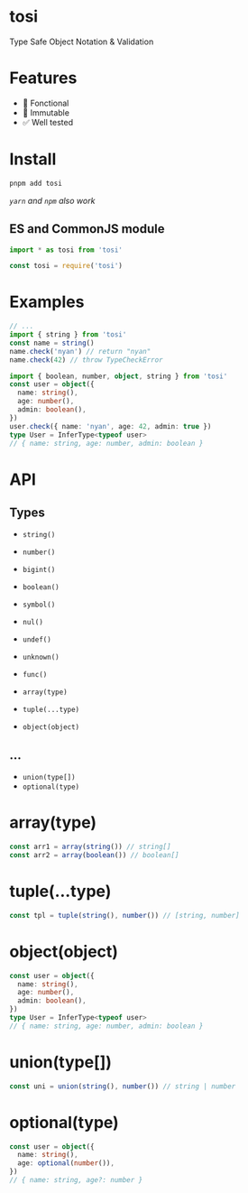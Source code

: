 # tosi

Type Safe Object Notation & Validation

# Features

- 🧱 Fonctional
- 🔷 Immutable
- ✅ Well tested

# Install

```bash
pnpm add tosi
```
_`yarn` and `npm` also work_


## ES and CommonJS module

```ts
import * as tosi from 'tosi'
```

```ts
const tosi = require('tosi')
```

# Examples

```ts
// ...
import { string } from 'tosi'
const name = string()
name.check('nyan') // return "nyan"
name.check(42) // throw TypeCheckError
```

```ts
import { boolean, number, object, string } from 'tosi'
const user = object({
  name: string(),
  age: number(),
  admin: boolean(),
})
user.check({ name: 'nyan', age: 42, admin: true })
type User = InferType<typeof user>
// { name: string, age: number, admin: boolean }
```

# API

## Types

- `string()`
- `number()`
- `bigint()`
- `boolean()`
- `symbol()`

- `nul()`
- `undef()`
- `unknown()`

- `func()`

- `array(type)`
- `tuple(...type)`
- `object(object)`

## ...

- `union(type[])`
- `optional(type)`

# array(type)

```ts
const arr1 = array(string()) // string[]
const arr2 = array(boolean()) // boolean[]
```

# tuple(...type)

```ts
const tpl = tuple(string(), number()) // [string, number]
```

# object(object)

```ts
const user = object({
  name: string(),
  age: number(),
  admin: boolean(),
})
type User = InferType<typeof user>
// { name: string, age: number, admin: boolean }
```

# union(type[])

```ts
const uni = union(string(), number()) // string | number
```

# optional(type)

```ts
const user = object({
  name: string(),
  age: optional(number()),
})
// { name: string, age?: number }
```
